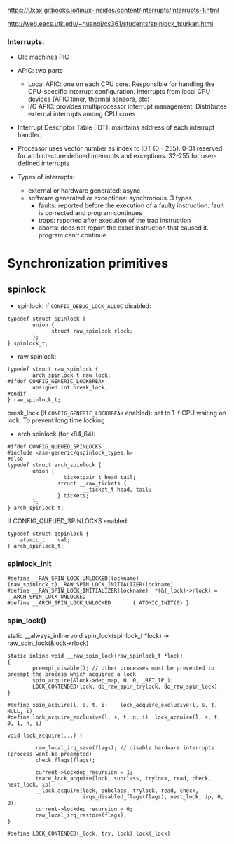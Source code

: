 
https://0xax.gitbooks.io/linux-insides/content/Interrupts/interrupts-1.html

http://web.eecs.utk.edu/~huangj/cs361/students/spinlock_tsurkan.html


### Interrupts:

* Old machines PIC
* APIC: two parts
    * Local APIC: one on each CPU core. Responsible for handling the CPU-specific interrupt configuration. Interrupts from local CPU devices (APIC timer, thermal sensors, etc)
    * I/O APIC: provides multiprocessor interrupt management. Distributes external interrupts among CPU cores

* Interrupt Descriptor Table (IDT): maintains address of each interrupt handler. 
* Processor uses vector number as index to IDT (0 - 255). 0-31 reserved for archictecture defined interrupts and exceptions. 32-255 for user-defined interrupts
* Types of interrupts:
    * external or hardware generated: async
    * software generated or exceptions: synchronous. 3 types
        * faults: reported before the execution of a faulty instruction. fault is corrected and program continues
        * traps: reported after execution of the trap instruction
        * aborts: does not report the exact instruction that caused it. program can't continue


# Synchronization primitives

## spinlock

* spinlock: if `CONFIG_DEBUG_LOCK_ALLOC` disabled:

```
typedef struct spinlock {
        union {
              struct raw_spinlock rlock;
        };
} spinlock_t;
```

* raw spinlock:

```
typedef struct raw_spinlock {
        arch_spinlock_t raw_lock;
#ifdef CONFIG_GENERIC_LOCKBREAK
        unsigned int break_lock;
#endif
} raw_spinlock_t;
```

break_lock (if `CONFIG_GENERIC_LOCKBREAK` enabled): set to 1 if CPU waiting on lock. To prevent long time locking

* arch spinlock (for x84_64):

```
#ifdef CONFIG_QUEUED_SPINLOCKS
#include <asm-generic/qspinlock_types.h>
#else
typedef struct arch_spinlock {
        union {
                __ticketpair_t head_tail;
                struct __raw_tickets {
                        __ticket_t head, tail;
                } tickets;
        };
} arch_spinlock_t;
```

If CONFIG_QUEUED_SPINLOCKS enabled:

```
typedef struct qspinlock {
    atomic_t    val;
} arch_spinlock_t;
```


### spinlock_init

```
#define __RAW_SPIN_LOCK_UNLOCKED(lockname)  (raw_spinlock_t)__RAW_SPIN_LOCK_INITIALIZER(lockname)
#define __RAW_SPIN_LOCK_INITIALIZER(lockname)  *(&(_lock)->rlock) = __ARCH_SPIN_LOCK_UNLOCKED
#define __ARCH_SPIN_LOCK_UNLOCKED       { ATOMIC_INIT(0) }
```

### spin_lock()

static __always_inline void spin_lock(spinlock_t *lock) -> raw_spin_lock(&lock->rlock)


```
static inline void __raw_spin_lock(raw_spinlock_t *lock)
{       
        preempt_disable(); // other processes must be prevented to preempt the process which acquired a lock
        spin_acquire(&lock->dep_map, 0, 0, _RET_IP_);
        LOCK_CONTENDED(lock, do_raw_spin_trylock, do_raw_spin_lock);
}

#define spin_acquire(l, s, t, i)    lock_acquire_exclusive(l, s, t, NULL, i)
#define lock_acquire_exclusive(l, s, t, n, i)  lock_acquire(l, s, t, 0, 1, n, i)

void lock_acquire(...) {

         raw_local_irq_save(flags); // disable hardware interrupts (process wont be preempted)
         check_flags(flags);

         current->lockdep_recursion = 1;
         trace_lock_acquire(lock, subclass, trylock, read, check, nest_lock, ip);
         __lock_acquire(lock, subclass, trylock, read, check,
                        irqs_disabled_flags(flags), nest_lock, ip, 0, 0);
         current->lockdep_recursion = 0;
         raw_local_irq_restore(flags);
}

#define LOCK_CONTENDED(_lock, try, lock) lock(_lock)

```



